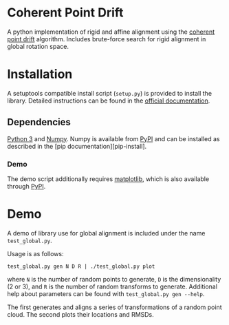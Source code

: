 # Coherent Point Drift

A python implementation of rigid and affine alignment using the
[coherent point drift][cpd] algorithm. Includes brute-force search for rigid
alignment in global rotation space.

# Installation

A setuptools compatible install script (`setup.py`) is provided to install the
library. Detailed instructions can be found in the
[official documentation][setuptools].

## Dependencies

[Python 3][python] and [Numpy][numpy]. Numpy is available from [PyPI][pypi] and
can be installed as described in the [pip documentation][pip-install].

### Demo

The demo script additionally requires [matplotlib][matplotlib], which is also
available through [PyPI][pypi].

# Demo

A demo of library use for global alignment is included under the name
`test_global.py`.

Usage is as follows:

    test_global.py gen N D R | ./test_global.py plot

where `N` is the number of random points to generate, `D` is the dimensionality
(2 or 3), and `R` is the number of random transforms to generate. Additional
help about parameters can be found with `test_global.py gen --help`.

The first generates and aligns a series of transformations of a random point
cloud. The second plots their locations and RMSDs.

[setuptools]: https://docs.python.org/3.3/install/#the-new-standard-distutils
[Python]: https://python.org
[Numpy]: https://www.numpy.org
[matplotlib]: http://matplotlib.org
[cpd]: http://dx.doi.org/10.1109/TPAMI.2010.46
[pypi]: https://pypi.python.org/pypi
